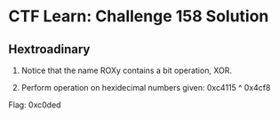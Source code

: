 # CTF Learn: Challenge 158 Solution
## Hextroadinary
1. Notice that the name ROXy contains a bit operation, XOR.

2. Perform operation on hexidecimal numbers given: 0xc4115 ^ 0x4cf8

Flag: 0xc0ded
